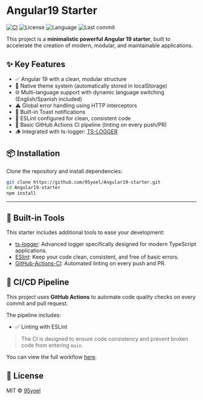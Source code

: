 # Angular19 Starter

[![CI](https://github.com/95yoel/Angular19-starter/actions/workflows/ci.yml/badge.svg)](https://github.com/95yoel/Angular19-starter/actions/workflows/ci.yml)
![License](https://img.shields.io/github/license/95yoel/Angular19-starter)
![Language](https://img.shields.io/github/languages/top/95yoel/Angular19-starter)
![Last commit](https://img.shields.io/github/last-commit/95yoel/Angular19-starter)


This project is a **minimalistic powerful Angular 19 starter**, built to accelerate the creation of modern, modular, and maintainable applications.


## ✨ Key Features

- ✅ Angular 19 with a clean, modular structure
- 🎨 Native theme system (automatically stored in localStorage)
- 🌐 Multi-language support with dynamic language switching (English/Spanish included)
- ⚠️ Global error handling using HTTP interceptors
- 🔔 Built-in Toast notifications
- 🚧 ESLint configured for clean, consistent code
- 📝 Basic GitHub Actions CI pipeline (linting on every push/PR)
- 🪵 Integrated with ts-logger: [TS-LOGGER](https://github.com/95yoel/ts-logger/)

## 📦 Installation

Clone the repository and install dependencies:

```bash
git clone https://github.com/95yoel/Angular19-starter.git
cd Angular19-starter
npm install
```
---

## 🧰 Built-in Tools

This starter includes additional tools to ease your development:
- [ts-logger](https://github.com/95yoel/ts-logger/): Advanced logger specifically designed for modern TypeScript applications.
- [ESlint](https://eslint.org/): Keep your code clean, consistent, and free of basic errors.
- [GitHub-Actions-CI](https://github.com/features/actions/): Automated linting on every push and PR.

## 🚀 CI/CD Pipeline

This project uses **GitHub Actions** to automate code quality checks on every commit and pull request.

The pipeline includes:

- ✅ Linting with ESLint

> The CI is designed to ensure code consistency and prevent broken code from entering `main`.

You can view the full workflow [here](https://github.com/Angular19-starter/actions/workflows/ci.yml).

## 📄 License

MIT © [95yoel](https://github.com/95yoel)
